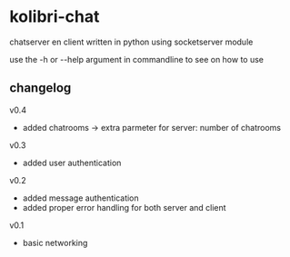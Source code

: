 kolibri-chat
============

chatserver en client written in python using socketserver module

use the -h or --help argument in commandline to see on how to use

changelog
---------
v0.4
* added chatrooms -> extra parmeter for server: number of chatrooms

v0.3
* added user authentication

v0.2
* added message authentication
* added proper error handling for both server and client

v0.1
* basic networking